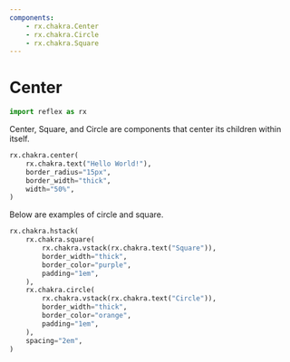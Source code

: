 ```yaml
---
components:
    - rx.chakra.Center
    - rx.chakra.Circle
    - rx.chakra.Square
---
```


# Center

```python exec
import reflex as rx
```

Center, Square, and Circle are components that center its children within itself.

```python demo
rx.chakra.center(
    rx.chakra.text("Hello World!"),
    border_radius="15px",
    border_width="thick",
    width="50%",
)
```

Below are examples of circle and square.

```python demo
rx.chakra.hstack(
    rx.chakra.square(
        rx.chakra.vstack(rx.chakra.text("Square")),
        border_width="thick",
        border_color="purple",
        padding="1em",
    ),
    rx.chakra.circle(
        rx.chakra.vstack(rx.chakra.text("Circle")),
        border_width="thick",
        border_color="orange",
        padding="1em",
    ),
    spacing="2em",
)
```


